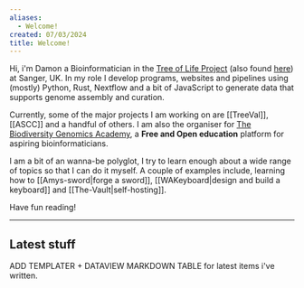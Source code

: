 ```yaml
---
aliases:
  - Welcome!
created: 07/03/2024
title: Welcome!
---
```


Hi, i'm Damon a Bioinformatician in the [Tree of Life Project](https://www.sanger.ac.uk/programme/tree-of-life/) (also found [here](https://www.darwintreeoflife.org/)) at Sanger, UK. In my role I develop programs, websites and pipelines using (mostly) Python, Rust, Nextflow and a bit of JavaScript to generate data that supports genome assembly and curation.

Currently, some of the major projects I am working on are [[TreeVal]], [[ASCC]] and a handful of others. I am also the organiser for [The Biodiversity Genomics Academy](thebgacademy.org), a **Free and Open education** platform for aspiring bioinformaticians.

I am a bit of an wanna-be polyglot, I try to learn enough about a wide range of topics so that I can do it myself. A couple of examples include, learning how to [[Amys-sword|forge a sword]], [[WAKeyboard|design and build a keyboard]] and [[The-Vault|self-hosting]]. 

Have fun reading!

---
## Latest stuff

ADD TEMPLATER + DATAVIEW MARKDOWN TABLE for latest items i've written. 